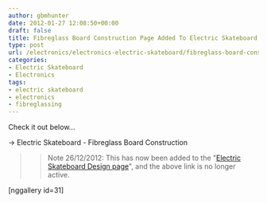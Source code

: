 ```yaml
---
author: gbmhunter
date: 2012-01-27 12:08:50+00:00
draft: false
title: Fibreglass Board Construction Page Added To Electric Skateboard Project
type: post
url: /electronics/electronics-electric-skateboard/fibreglass-board-construction-page-added-to-electric-skateboard-project
categories:
- Electric Skateboard
- Electronics
tags:
- electric skateboard
- electronics
- fibreglassing
---
```


Check it out below...




-> Electric Skateboard - Fibreglass Board Construction




<blockquote>

> 
> Note 26/12/2012: This has now been added to the "[Electric Skateboard Design page](http://blog.mbedded.ninja/electronics/projects/electric-skateboard/electric-skateboard-design)", and the above link is no longer active.
> 
> 
</blockquote>




[nggallery id=31]
